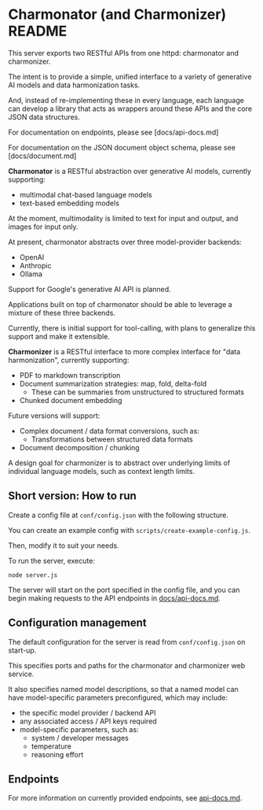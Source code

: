 # Charmonator (and Charmonizer) README

This server exports two RESTful APIs from one httpd: charmonator and charmonizer.

The intent is to provide a simple, unified interface to a variety of generative AI models and data harmonization tasks.

And, instead of re-implementing these in every language, each language can develop a library that acts as wrappers around these APIs and the core JSON data structures.

For documentation on endpoints, please see [docs/api-docs.md]

For documentation on the JSON document object schema, please see [docs/document.md]


**Charmonator** is a RESTful abstraction over generative AI models, currently supporting:

 - multimodal chat-based language models
 - text-based embedding models

At the moment, multimodality is limited to text for input and output, and images for input only.

At present, charmonator abstracts over three model-provider backends:

 - OpenAI
 - Anthropic
 - Ollama

Support for Google's generative AI API is planned.

Applications built on top of charmonator should be able to leverage a mixture of these three backends.

Currently, there is initial support for tool-calling, with plans to generalize this support and make it extensible.


**Charmonizer** is a RESTful interface to more complex interface for "data harmonization", currently supporting:

 - PDF to markdown transcription
 - Document summarization strategies: map, fold, delta-fold
   + These can be summaries from unstructured to structured formats
 - Chunked document embedding

Future versions will support:

 - Complex document / data format conversions, such as:
   + Transformations between structured data formats
 - Document decomposition / chunking

A design goal for charmonizer is to abstract over underlying limits of individual language models, such as context length limits.


## Short version: How to run

Create a config file at `conf/config.json` with the following structure.

You can create an example config with `scripts/create-example-config.js`.

Then, modify it to suit your needs.


To run the server, execute:

```
node server.js
```

The server will start on the port specified in the config file, and you can begin making requests to the API endpoints in [docs/api-docs.md](./docs/api-docs.md).


## Configuration management

The default configuration for the server is read from `conf/config.json` on start-up.

This specifies ports and paths for the charmonator and charmonizer web service.

It also specifies named model descriptions, so that a named model can have model-specific parameters preconfigured, which may include:

 - the specific model provider / backend API
 - any associated access / API keys required
 - model-specific parameters, such as:
   + system / developer messages
   + temperature 
   + reasoning effort


## Endpoints

For more information on currently provided endpoints, see [api-docs.md](./docs/api-docs.md).



